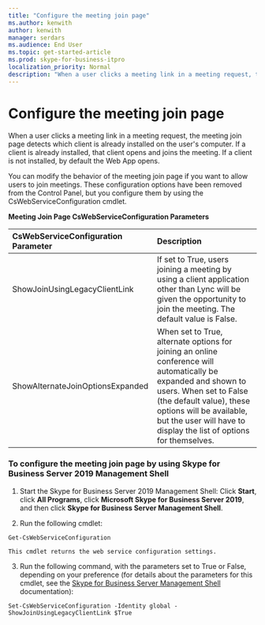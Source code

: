 ```yaml
---
title: "Configure the meeting join page"
ms.author: kenwith
author: kenwith
manager: serdars
ms.audience: End User
ms.topic: get-started-article
ms.prod: skype-for-business-itpro
localization_priority: Normal
description: "When a user clicks a meeting link in a meeting request, the meeting join page detects which client is already installed on the user's computer. If a client is already installed, that client opens and joins the meeting. If a client is not installed, by default the Web App opens."
---
```


# Configure the meeting join page

When a user clicks a meeting link in a meeting request, the meeting join page detects which client is already installed on the user's computer. If a client is already installed, that client opens and joins the meeting. If a client is not installed, by default the Web App opens.
  
You can modify the behavior of the meeting join page if you want to allow users to join meetings. These configuration options have been removed from the Control Panel, but you configure them by using the CsWebServiceConfiguration cmdlet.
  
**Meeting Join Page CsWebServiceConfiguration Parameters**

|**CsWebServiceConfiguration Parameter**|**Description**|
|:-----|:-----|
|ShowJoinUsingLegacyClientLink  <br/> |If set to True, users joining a meeting by using a client application other than Lync will be given the opportunity to join the meeting. The default value is False.  <br/> |
|ShowAlternateJoinOptionsExpanded  <br/> |When set to True, alternate options for joining an online conference will automatically be expanded and shown to users. When set to False (the default value), these options will be available, but the user will have to display the list of options for themselves.  <br/> |
   
### To configure the meeting join page by using Skype for Business Server 2019 Management Shell

1. Start the Skype for Business Server 2019 Management Shell: Click **Start**, click **All Programs**, click **Microsoft Skype for Business Server 2019**, and then click **Skype for Business Server Management Shell**.
    
2. Run the following cmdlet: 
    
  ```
  Get-CsWebServiceConfiguration
  ```

    This cmdlet returns the web service configuration settings.
    
3. Run the following command, with the parameters set to True or False, depending on your preference (for details about the parameters for this cmdlet, see the [Skype for Business Server Management Shell](../../SfbServer/manage/management-shell.md) documentation):
    
  ```
  Set-CsWebServiceConfiguration -Identity global -ShowJoinUsingLegacyClientLink $True
  ```


